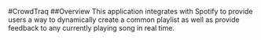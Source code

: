#CrowdTraq
##Overview
This application integrates with Spotify to provide users a way to dynamically create a common playlist as well as provide feedback to any currently playing song in real time.
